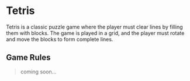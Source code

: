 # Tetris

Tetris is a classic puzzle game where the player must clear lines by filling them with blocks. The game is played in a grid, and the player must rotate and move the blocks to form complete lines.

## Game Rules

> coming soon...
